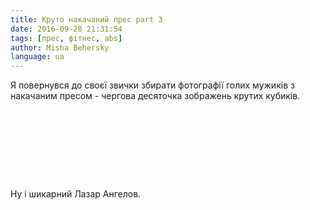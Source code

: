 ```yaml
---
title: Круто накачаний прес part 3
date: 2016-09-28 21:31:54
tags: [прес, фітнес, abs]
author: Misha Behersky
language: ua
---
```


Я повернувся до своєї звички збирати фотографії голих мужиків з накачаним пресом - чергова десяточка зображень крутих кубиків.

<p><img alt="" src="/abs/b198b6b3aa9c30bdbeda2e383e038bf2.jpg" /></p>

<p><img alt="" src="/abs/3724c40cc7a53f63a2ef30256456f453.jpg" /></p>

<p><img alt="" src="/abs/5a9163dbc2a93ceb99fa07cdbaecf7ee.jpg" /></p>

<p><img alt="" src="/abs/583e8e6cbc343da782482bd7f2d2b630.jpg" /></p>

<p><img alt="" src="/abs/51d4b262779c389eb328bfd5b09c452d.jpg" /></p>

<p><img alt="" src="/abs/7bbbd53be01938a2aba0f8c1d4f08768.jpg" /></p>

<p><img alt="" src="/abs/e624da2bb2d93041899f0958de0fbd85.jpg" /></p>

<p><img alt="" src="/abs/2a9e2c8a7a2633578a3f9177517e8167.jpg" /></p>

<p><img alt="" src="/abs/c939b0e6f1253998a3c206f087b8e8d7.jpg" /></p>

Ну і шикарний Лазар Ангелов.

<p><img alt="" src="/abs/023d3c598bf23951bef1ed0d57dd46e1.png" /></p>
